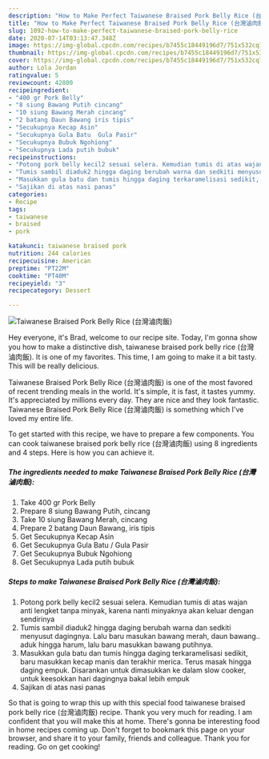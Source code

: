 ```yaml
---
description: "How to Make Perfect Taiwanese Braised Pork Belly Rice (台灣滷肉飯)"
title: "How to Make Perfect Taiwanese Braised Pork Belly Rice (台灣滷肉飯)"
slug: 1092-how-to-make-perfect-taiwanese-braised-pork-belly-rice
date: 2020-07-14T03:13:47.348Z
image: https://img-global.cpcdn.com/recipes/b7455c18449196d7/751x532cq70/taiwanese-braised-pork-belly-rice-台灣滷肉飯-foto-resep-utama.jpg
thumbnail: https://img-global.cpcdn.com/recipes/b7455c18449196d7/751x532cq70/taiwanese-braised-pork-belly-rice-台灣滷肉飯-foto-resep-utama.jpg
cover: https://img-global.cpcdn.com/recipes/b7455c18449196d7/751x532cq70/taiwanese-braised-pork-belly-rice-台灣滷肉飯-foto-resep-utama.jpg
author: Lola Jordan
ratingvalue: 5
reviewcount: 42800
recipeingredient:
- "400 gr Pork Belly"
- "8 siung Bawang Putih cincang"
- "10 siung Bawang Merah cincang"
- "2 batang Daun Bawang iris tipis"
- "Secukupnya Kecap Asin"
- "Secukupnya Gula Batu  Gula Pasir"
- "Secukupnya Bubuk Ngohiong"
- "Secukupnya Lada putih bubuk"
recipeinstructions:
- "Potong pork belly kecil2 sesuai selera. Kemudian tumis di atas wajan anti lengket tanpa minyak, karena nanti minyaknya akan keluar dengan sendirinya"
- "Tumis sambil diaduk2 hingga daging berubah warna dan sedkiti menyusut dagingnya. Lalu baru masukan bawang merah, daun bawang.. aduk hingga harum, lalu baru masukkan bawang putihnya."
- "Masukkan gula batu dan tumis hingga daging terkaramelisasi sedikit, baru masukkan kecap manis dan terakhir merica. Terus masak hingga daging empuk. Disarankan untuk dimasukkan ke dalam slow cooker, untuk keesokkan hari dagingnya bakal lebih empuk"
- "Sajikan di atas nasi panas"
categories:
- Recipe
tags:
- taiwanese
- braised
- pork

katakunci: taiwanese braised pork 
nutrition: 244 calories
recipecuisine: American
preptime: "PT22M"
cooktime: "PT40M"
recipeyield: "3"
recipecategory: Dessert

---
```



![Taiwanese Braised Pork Belly Rice (台灣滷肉飯)](https://img-global.cpcdn.com/recipes/b7455c18449196d7/751x532cq70/taiwanese-braised-pork-belly-rice-台灣滷肉飯-foto-resep-utama.jpg)

Hey everyone, it's Brad, welcome to our recipe site. Today, I'm gonna show you how to make a distinctive dish, taiwanese braised pork belly rice (台灣滷肉飯). It is one of my favorites. This time, I am going to make it a bit tasty. This will be really delicious.



Taiwanese Braised Pork Belly Rice (台灣滷肉飯) is one of the most favored of recent trending meals in the world. It's simple, it is fast, it tastes yummy. It's appreciated by millions every day. They are nice and they look fantastic. Taiwanese Braised Pork Belly Rice (台灣滷肉飯) is something which I've loved my entire life.


To get started with this recipe, we have to prepare a few components. You can cook taiwanese braised pork belly rice (台灣滷肉飯) using 8 ingredients and 4 steps. Here is how you can achieve it.

<!--inarticleads1-->

##### The ingredients needed to make Taiwanese Braised Pork Belly Rice (台灣滷肉飯):

1. Take 400 gr Pork Belly
1. Prepare 8 siung Bawang Putih, cincang
1. Take 10 siung Bawang Merah, cincang
1. Prepare 2 batang Daun Bawang, iris tipis
1. Get Secukupnya Kecap Asin
1. Get Secukupnya Gula Batu / Gula Pasir
1. Get Secukupnya Bubuk Ngohiong
1. Get Secukupnya Lada putih bubuk




<!--inarticleads2-->

##### Steps to make Taiwanese Braised Pork Belly Rice (台灣滷肉飯):

1. Potong pork belly kecil2 sesuai selera. Kemudian tumis di atas wajan anti lengket tanpa minyak, karena nanti minyaknya akan keluar dengan sendirinya
1. Tumis sambil diaduk2 hingga daging berubah warna dan sedkiti menyusut dagingnya. Lalu baru masukan bawang merah, daun bawang.. aduk hingga harum, lalu baru masukkan bawang putihnya.
1. Masukkan gula batu dan tumis hingga daging terkaramelisasi sedikit, baru masukkan kecap manis dan terakhir merica. Terus masak hingga daging empuk. Disarankan untuk dimasukkan ke dalam slow cooker, untuk keesokkan hari dagingnya bakal lebih empuk
1. Sajikan di atas nasi panas




So that is going to wrap this up with this special food taiwanese braised pork belly rice (台灣滷肉飯) recipe. Thank you very much for reading. I am confident that you will make this at home. There's gonna be interesting food in home recipes coming up. Don't forget to bookmark this page on your browser, and share it to your family, friends and colleague. Thank you for reading. Go on get cooking!
